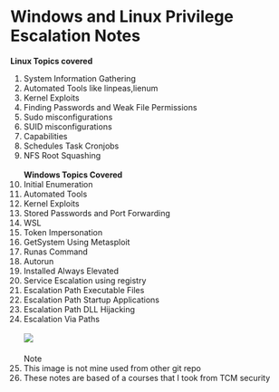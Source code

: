 # Windows and Linux Privilege Escalation Notes 
**Linux Topics covered** 
1) System Information Gathering
2) Automated Tools like linpeas,lienum
3) Kernel Exploits
4) Finding Passwords and Weak File Permissions
5) Sudo misconfigurations
6) SUID misconfigurations
7) Capabilities
8) Schedules Task Cronjobs
9) NFS Root Squashing 
<br><br>
**Windows Topics Covered**
1) Initial Enumeration
2) Automated Tools
3) Kernel Exploits
4) Stored Passwords and Port Forwarding
5) WSL
6) Token Impersonation
7) GetSystem Using Metasploit
8) Runas Command
9) Autorun
10) Installed Always Elevated
11) Service Escalation using registry
12) Escalation Path Executable Files
13) Escalation Path Startup Applications
14) Escalation Path DLL Hijacking
15) Escalation  Via Paths
<br><br>
![](https://user-images.githubusercontent.com/63157121/172815913-588cfc1f-b5b4-4bd2-99db-5314ed8d2242.jpeg)
<br><br>
Note
1) This image is not mine used from other git repo
2) These notes are based of a courses that I took from TCM security
